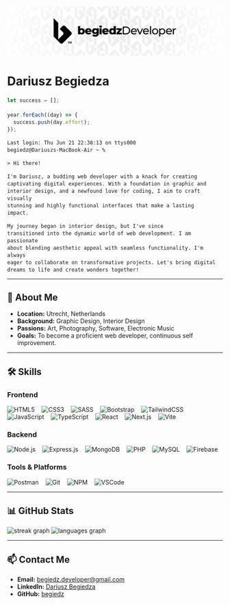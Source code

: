 <div align="center">
  <img src="https://github.com/begiedz/begiedz/blob/main/img/bD24_Banner.png" />
</div>

# Dariusz Begiedza

```javascript
let success = [];

year.forEach((day) => {
  success.push(day.effort);
});
```
<code>Last login: Thu Jun 21 22:38:13 on ttys000</code>
<br>
<code>begiedz@Dariuszs-MacBook-Air ~ %</code>

<code>> Hi there!</code>

<code>I'm Dariusz, a budding web developer with a knack for creating captivating digital experiences. With a foundation in graphic and interior design, and a newfound love for coding, I aim to craft visually stunning and highly functional interfaces that make a lasting impact.</code>

<code>My journey began in interior design, but I've since transitioned into the dynamic world of web development. I am passionate about blending aesthetic appeal with seamless functionality. I'm always eager to collaborate on transformative projects. Let's bring digital dreams to life and create wonders together!</code>



---

## 🌟 About Me

- **Location:** Utrecht, Netherlands
- **Background:** Graphic Design, Interior Design
- **Passions:** Art, Photography, Software, Electronic Music
- **Goals:** To become a proficient web developer, continuous self improvement.

---

## 🛠️ Skills

### Frontend

<div align="left">
  <img src="https://skillicons.dev/icons?i=html" height="40" alt="HTML5" />
  <img width="8" />
  <img src="https://skillicons.dev/icons?i=css" height="40" alt="CSS3" />
  <img width="8" />
  <img src="https://skillicons.dev/icons?i=sass" height="40" alt="SASS" />
  <img width="8" />
  <img src="https://skillicons.dev/icons?i=bootstrap" height="40" alt="Bootstrap" />
  <img width="8" />
  <img src="https://skillicons.dev/icons?i=tailwind" height="40" alt="TailwindCSS" />
  <img width="8" />
  <img src="https://skillicons.dev/icons?i=js" height="40" alt="JavaScript" />
  <img width="8" />
  <img src="https://skillicons.dev/icons?i=ts" height="40" alt="TypeScript" />
  <img width="8" />
  <img src="https://skillicons.dev/icons?i=react" height="40" alt="React" />
  <img width="8" />
  <img src="https://skillicons.dev/icons?i=nextjs" height="40" alt="Next.js" />
  <img width="8" />
  <img src="https://skillicons.dev/icons?i=vite" height="40" alt="Vite" />
</div>

### Backend

<div align="left">
  <img src="https://skillicons.dev/icons?i=nodejs" height="40" alt="Node.js" />
 <img width="8" />
  <img src="https://skillicons.dev/icons?i=express" height="40" alt="Express.js" />
  <img width="8" />
  <img src="https://skillicons.dev/icons?i=mongodb" height="40" alt="MongoDB" />
  <img width="8" />
  <img src="https://skillicons.dev/icons?i=php" height="40" alt="PHP" />
  <img width="8" />
  <img src="https://skillicons.dev/icons?i=mysql" height="40" alt="MySQL" />
  <img width="8" />
  <img src="https://skillicons.dev/icons?i=firebase" height="40" alt="Firebase" />
</div>

### Tools & Platforms

<div align="left">
  <img src="https://skillicons.dev/icons?i=postman" height="40" alt="Postman" />
  <img width="8" />
  <img src="https://skillicons.dev/icons?i=git" height="40" alt="Git" />
  <img width="8" />
  <img src="https://skillicons.dev/icons?i=npm" height="40" alt="NPM" />
  <img width="8" />
  <img src="https://skillicons.dev/icons?i=vscode" height="40" alt="VSCode" />
</div>

---

## 📊 GitHub Stats

<div align="left">
  <img src="https://streak-stats.demolab.com?user=begiedz&locale=en&mode=weekly&theme=dark&hide_border=true&border_radius=5&date_format=j%20M%5B%20Y%5D" height="160" alt="streak graph"  />
  <img src="https://github-readme-stats.vercel.app/api/top-langs?username=begiedz&locale=en&hide_title=false&layout=compact&card_width=320&langs_count=8&theme=dark&hide_border=true" height="160" alt="languages graph"  />
</div>

---

## 📫 Contact Me

- **Email:** [begiedz.developer@gmail.com](mailto:begiedz.developer@gmail.com)
- **LinkedIn:** [Dariusz Begiedza](https://www.linkedin.com/in/dariuszbegiedza/)
- **GitHub:** [begiedz](https://github.com/begiedz)
